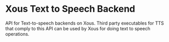 # Xous Text to Speech Backend

API for Text-to-speech backends on Xous. Third party executables for TTS
that comply to this API can be used by Xous for doing text to speech
operations.
